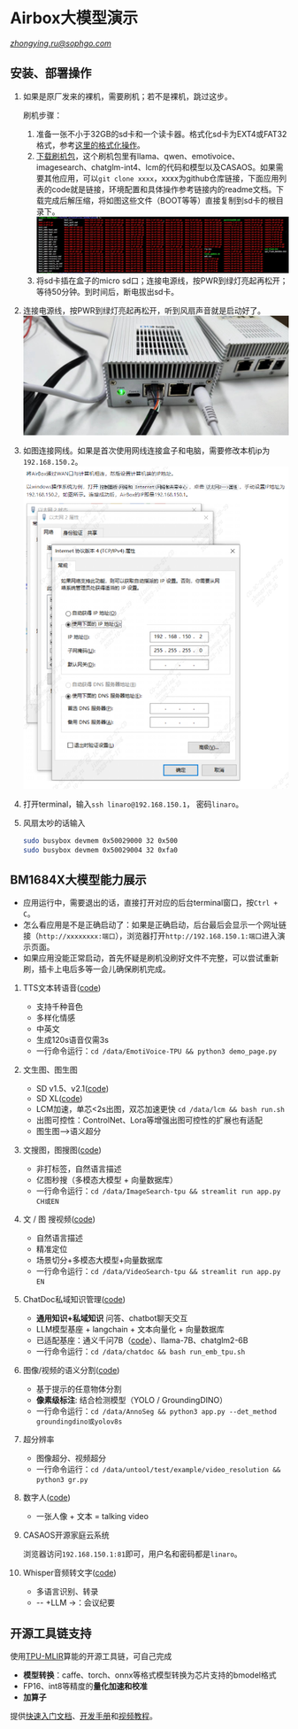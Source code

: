 # Airbox大模型演示

*zhongying.ru@sophgo.com*

## 安装、部署操作

1. 如果是原厂发来的裸机，需要刷机；若不是裸机，跳过这步。

    刷机步骤：
    1. 准备一张不小于32GB的sd卡和一个读卡器。格式化sd卡为EXT4或FAT32格式，参考[这里的格式化操作](https://support.bitmain.com/hc/zh-cn/articles/9856777513113-T19-%E5%8D%A1%E5%88%B7%E6%95%99%E7%A8%8B)。
    2. [下载刷机包](https://pan.baidu.com/s/1gQO6b0WRPfxua3rYkcxwHA?pwd=swje)，这个刷机包里有llama、qwen、emotivoice、imagesearch、chatglm-int4、lcm的代码和模型以及CASAOS。如果需要其他应用，可以`git clone xxxx`，xxxx为github仓库链接，下面应用列表的code就是链接，环境配置和具体操作参考链接内的readme文档。下载完成后解压缩，将如图这些文件（BOOT等等）直接复制到sd卡的根目录下。![刷机文件](4dab308d497d98e93411235c7b257861.jpg)
    3. 将sd卡插在盒子的micro sd口；连接电源线，按PWR到绿灯亮起再松开；等待50分钟。到时间后，断电拔出sd卡。

2. 连接电源线，按PWR到绿灯亮起再松开，听到风扇声音就是启动好了。![连接电源线和网线](b3fe38ac41db07e5ce90a7d76f792104.jpg)
3. 如图连接网线。如果是首次使用网线连接盒子和电脑，需要修改本机ip为`192.168.150.2`。![修改本机ip](f5f201791b3e64dd2d848be21cb92794.jpg)
4. 打开terminal，输入`ssh linaro@192.168.150.1`，
密码`linaro`。

5. 风扇太吵的话输入

   ```sh
   sudo busybox devmem 0x50029000 32 0x500
   sudo busybox devmem 0x50029004 32 0xfa0
   ```
## BM1684X大模型能力展示

* 应用运行中，需要退出的话，直接打开对应的后台terminal窗口，按`Ctrl + C`。
* 怎么看应用是不是正确启动了：如果是正确启动，后台最后会显示一个网址链接（`http://xxxxxxxx:端口`），浏览器打开`http://192.168.150.1:端口`进入演示页面。
* 如果应用没能正常启动，首先怀疑是刷机没刷好文件不完整，可以尝试重新刷，插卡上电后多等一会儿确保刷机完成。

1. TTS文本转语音([code](https://github.com/ZillaRU/EmotiVoice-TPU))

   - 支持千种音色
   - 多样化情感
   - 中英文
   - 生成120s语音仅需3s
   - 一行命令运行：`cd /data/EmotiVoice-TPU && python3 demo_page.py`
2. 文生图、图生图
   - SD v1.5、v2.1([code](https://github.com/forechoandlook/aigc))
   - SD XL([code](https://github.com/ZillaRU/SDXL-tpu))
   - LCM加速，单芯<2s出图，双芯加速更快 `cd /data/lcm && bash run.sh`
   - 出图可控性：ControlNet、Lora等增强出图可控性的扩展也有适配
   - 图生图-->语义超分

3. 文搜图，图搜图([code](https://github.com/ZillaRU/ImageSearch-tpu))

   - 非打标签，自然语言描述
   - 亿图秒搜（多模态大模型 + 向量数据库）
   - 一行命令运行：`cd /data/ImageSearch-tpu && streamlit run app.py CH或EN`
4. 文 / 图 搜视频([code](https://github.com/ZillaRU/VideoSearch-tpu))

   - 自然语言描述
   - 精准定位
   - 场景切分+多模态大模型+向量数据库
   - 一行命令运行：`cd /data/VideoSearch-tpu && streamlit run app.py EN`

5. ChatDoc私域知识管理([code](https://github.com/zhengorange/chatdoc))
   - **通用知识+私域知识** 问答、chatbot聊天交互
   - LLM模型基座 + langchain + 文本向量化 + 向量数据库
   - 已适配基座：通义千问7B（[code](https://github.com/sophgo/Qwen-TPU)）、llama-7B、chatglm2-6B
   - 一行命令运行：`cd /data/chatdoc && bash run_emb_tpu.sh`

6. 图像/视频的语义分割([code](https://github.com/ZillaRU/AnnoSeg))

   - 基于提示的任意物体分割
   - **像素级标注**: 结合检测模型（YOLO / GroundingDINO）
   - 一行命令运行：`cd /data/AnnoSeg && python3 app.py --det_method groundingdino或yolov8s`
7. 超分辨率

    - 图像超分、视频超分
    - 一行命令运行：`cd /data/untool/test/example/video_resolution && python3 gr.py`
8. 数字人([code](https://github.com/ZillaRU/SadTalker-tpu))

   - 一张人像 + 文本 = talking video
9.  CASAOS开源家庭云系统
    
    浏览器访问`192.168.150.1:81`即可，用户名和密码都是`linaro`。
10. Whisper音频转文字([code](https://github.com/JKay0327/whisper-TPU_py))

    - 多语言识别、转录
    - -- +LLM ->：会议纪要


## 开源工具链支持

使用[TPU-MLIR](https://tpumlir.org/)算能的开源工具链，可自己完成

- **模型转换**：caffe、torch、onnx等格式模型转换为芯片支持的bmodel格式
- FP16、int8等精度的**量化加速和校准**
- **加算子**
  
提供[快速入门文档](https://tpumlir.org/docs/quick_start/index.html)、[开发手册](https://tpumlir.org/docs/developer_manual/index.html)和[视频教程](https://tpumlir.org/docs/videos.html)。
